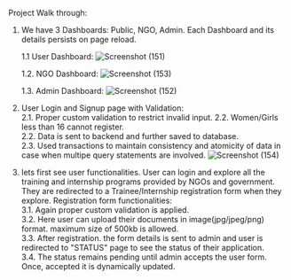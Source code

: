 Project Walk through:

1. We have 3 Dashboards: Public, NGO, Admin. Each Dashboard and its details persists on page reload.


   
   1.1 User Dashboard:
   ![Screenshot (151)](https://github.com/rohan8789/capstone/assets/74501400/fc4c6e8f-e2b8-41d1-a084-cccd85ebb6a6)


  
   1.2. NGO Dashboard:
   ![Screenshot (153)](https://github.com/rohan8789/capstone/assets/74501400/b1f4d1d7-1e19-45b6-9892-da3dc652257f)


  
   1.3. Admin Dashboard:
   ![Screenshot (152)](https://github.com/rohan8789/capstone/assets/74501400/8a85b7bd-7632-41fb-8dad-157ad5f95a1c)

   



2. User Login and Signup page with Validation:  
   2.1. Proper custom validation to restrict invalid input.
   2.2. Women/Girls less than 16 cannot register.  
   2.2. Data is sent to backend and further saved to database.  
   2.3. Used transactions to maintain consistency and atomicity of data in case when multipe query statements are involved.
   ![Screenshot (154)](https://github.com/rohan8789/capstone/assets/74501400/744c38ce-f837-4bf9-9bde-da0be6b8aae5)
   




4. lets first see user functionalities. User can login and explore all the training and internship programs provided by NGOs and government. They are redirected to a Trainee/Internship registration form when they explore. Registration form functionalities:  
   3.1. Again proper custom validation is applied.  
   3.2. Here user can upload their documents in image(jpg/jpeg/png) format. maximum size of 500kb is allowed.  
   3.3. After registration. the form details is sent to admin and user is redirected to "STATUS" page to see the status of their application.  
   3.4. The status remains pending until admin accepts the user form. Once, accepted it is dynamically updated.  
